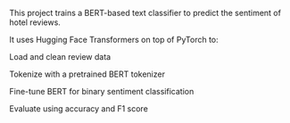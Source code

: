 This project trains a BERT-based text classifier to predict the sentiment of hotel reviews.

It uses Hugging Face Transformers on top of PyTorch to:

Load and clean review data

Tokenize with a pretrained BERT tokenizer

Fine-tune BERT for binary sentiment classification

Evaluate using accuracy and F1 score